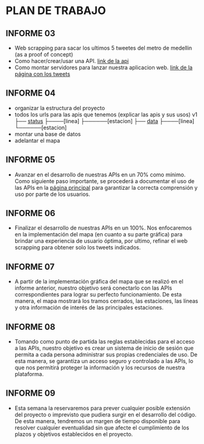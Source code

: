 # PLAN DE TRABAJO

## INFORME 03
- Web scrapping para sacar los ultimos 5 tweetes del metro de medellin (as a proof of concept)
- Como hacer/crear/usar una API. [link de la api](https://api.metromap.online/v1/tweets/)
- Como montar servidores para lanzar nuestra aplicacion web. [link de la página con los tweets](https://embed.metromap.online/v1/tweets/)


## INFORME 04
- organizar la estructura del proyecto
- todos los urls para las apis que tenemos (explicar las apis y sus usos)
  v1
  ├── [status](https://api.metromap.online/v1/status/)
  ├────[linea]
  ├──────[estacion]
  ├── [data](https://api.metromap.online/v1/data/)
  ├────[linea]
  └──────[estacion]
- montar una base de datos
- adelantar el mapa


## INFORME 05
- Avanzar en el desarrollo de nuestras APIs en un 70% como mínimo. Como siguiente paso importante, se procederá a documentar el uso de las APIs en la [página principal](https://www.metromap.online/) para garantizar la correcta comprensión y uso por parte de los usuarios.


## INFORME 06
- Finalizar el desarrollo de nuestras APIs en un 100%. Nos enfocaremos en la implementación del mapa (en cuanto a su parte gráfica) para brindar una experiencia de usuario óptima, por ultimo, refinar el web scrapping para obtener solo los tweets indicados.

## INFORME 07
- A partir de la implementación gráfica del mapa que se realizó en el informe anterior, nuestro objetivo será conectarlo con las APIs correspondientes para lograr su perfecto funcionamiento. De esta manera, el mapa mostrará los tramos cerrados, las estaciones, las líneas y otra información de interés de las principales estaciones.

## INFORME 08
- Tomando como punto de partida las reglas establecidas para el acceso a las APIs, nuestro objetivo es crear un sistema de inicio de sesión que permita a cada persona administrar sus propias credenciales de uso. De esta manera, se garantiza un acceso seguro y controlado a las APIs, lo que nos permitirá proteger la información y los recursos de nuestra plataforma.

## INFORME 09
- Esta semana la reservaremos para prever cualquier posible extensión del proyecto o imprevisto que pudiera surgir en el desarrollo del código. De esta manera, tendremos un margen de tiempo disponible para resolver cualquier eventualidad sin que afecte el cumplimiento de los plazos y objetivos establecidos en el proyecto.
